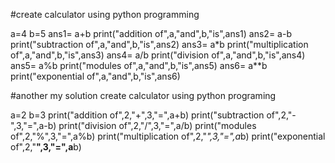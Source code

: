 #create calculator using python programming

a=4
b=5
ans1= a+b
print("addition of",a,"and",b,"is",ans1)
ans2= a-b
print("subtraction of",a,"and",b,"is",ans2)
ans3= a*b
print("multiplication of",a,"and",b,"is",ans3)
ans4= a/b
print("division of",a,"and",b,"is",ans4)
ans5= a%b
print("modules of",a,"and",b,"is",ans5)
ans6= a**b
print("exponential of",a,"and",b,"is",ans6)

#another my solution create calculator using python programing

a=2
b=3
print("addition of",2,"+",3,"=",a+b)
print("subtraction of",2,"-",3,"=",a-b)
print("division of",2,"/",3,"=",a/b)
print("modules of",2,"%",3,"=",a%b)
print("multiplication of",2,"*",3,"=",a*b)
print("exponential of",2,"**",3,"=",a**b)



